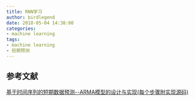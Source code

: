 ```yaml
---
title: RNN学习
author: birdlegend
date: 2018-05-04 14:38:08
categories:
- machine learning
tags:
- machine learning
- 短期预测
---
```


## 参考文献
[基于时间序列的短期数据预测--ARMA模型的设计与实现(每个步骤附实现源码)](https://blog.csdn.net/u010665216/article/details/78329574)